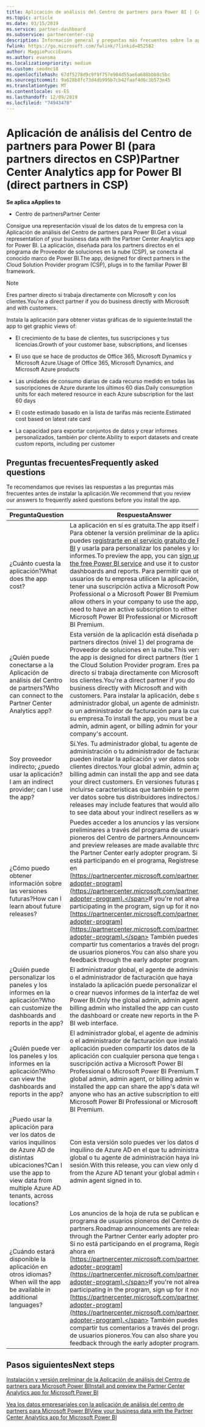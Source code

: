 ```yaml
---
title: Aplicación de análisis del Centro de partners para Power BI | Centro de partners
ms.topic: article
ms.date: 03/15/2019
ms.service: partner-dashboard
ms.subservice: partnercenter-csp
description: Información general y preguntas más frecuentes sobre la aplicación del centro de partners para Power BI.
fwlink: https://go.microsoft.com/fwlink/?linkid=852582
author: MaggiePucciEvans
ms.author: evansma
ms.localizationpriority: medium
ms.custom: seodec18
ms.openlocfilehash: 67df5278d9c9f9f757e904d55ae6a688bbb8c5bc
ms.sourcegitcommit: 9a628b8fc73d4db995b7cb42faaf4d6c3b573e45
ms.translationtype: MT
ms.contentlocale: es-ES
ms.lasthandoff: 12/09/2019
ms.locfileid: "74943478"
---
```

# <a name="partner-center-analytics-app-for-power-bi-direct-partners-in-csp"></a><span data-ttu-id="043f5-103">Aplicación de análisis del Centro de partners para Power BI (para partners directos en CSP)</span><span class="sxs-lookup"><span data-stu-id="043f5-103">Partner Center Analytics app for Power BI (direct partners in CSP)</span></span>

<span data-ttu-id="043f5-104">**Se aplica a**</span><span class="sxs-lookup"><span data-stu-id="043f5-104">**Applies to**</span></span>

- <span data-ttu-id="043f5-105">Centro de partners</span><span class="sxs-lookup"><span data-stu-id="043f5-105">Partner Center</span></span>

<span data-ttu-id="043f5-106">Consigue una representación visual de los datos de tu empresa con la Aplicación de análisis del Centro de partners para Power BI.</span><span class="sxs-lookup"><span data-stu-id="043f5-106">Get a visual representation of your business data with the Partner Center Analytics app for Power BI.</span></span> <span data-ttu-id="043f5-107">La aplicación, diseñada para los partners directos en el programa de Proveedor de soluciones en la nube (CSP), se conecta al conocido marco de Power BI.</span><span class="sxs-lookup"><span data-stu-id="043f5-107">The app, designed for direct partners in the Cloud Solution Provider program (CSP), plugs in to the familiar Power BI framework.</span></span> 

> [!NOTE]  
> <span data-ttu-id="043f5-108">Eres partner directo si trabaja directamente con Microsoft y con los clientes.</span><span class="sxs-lookup"><span data-stu-id="043f5-108">You're a direct partner if you do business directly with Microsoft and with customers.</span></span> 

<span data-ttu-id="043f5-109">Instala la aplicación para obtener vistas gráficas de lo siguiente:</span><span class="sxs-lookup"><span data-stu-id="043f5-109">Install the app to get graphic views of:</span></span> 

-   <span data-ttu-id="043f5-110">El crecimiento de tu base de clientes, tus suscripciones y tus licencias.</span><span class="sxs-lookup"><span data-stu-id="043f5-110">Growth of your customer base, subscriptions, and licenses</span></span>

-   <span data-ttu-id="043f5-111">El uso que se hace de productos de Office 365, Microsoft Dynamics y Microsoft Azure.</span><span class="sxs-lookup"><span data-stu-id="043f5-111">Usage of Office 365, Microsoft Dynamics, and Microsoft Azure products</span></span>

-   <span data-ttu-id="043f5-112">Las unidades de consumo diarias de cada recurso medido en todas las suscripciones de Azure durante los últimos 60 días.</span><span class="sxs-lookup"><span data-stu-id="043f5-112">Daily consumption units for each metered resource in each Azure subscription for the last 60 days</span></span>

-   <span data-ttu-id="043f5-113">El coste estimado basado en la lista de tarifas más reciente.</span><span class="sxs-lookup"><span data-stu-id="043f5-113">Estimated cost based on latest rate card</span></span>

-   <span data-ttu-id="043f5-114">La capacidad para exportar conjuntos de datos y crear informes personalizados, también por cliente.</span><span class="sxs-lookup"><span data-stu-id="043f5-114">Ability to export datasets and create custom reports, including per customer</span></span>

## <a name="frequently-asked-questions"></a><span data-ttu-id="043f5-115">Preguntas frecuentes</span><span class="sxs-lookup"><span data-stu-id="043f5-115">Frequently asked questions</span></span>

<span data-ttu-id="043f5-116">Te recomendamos que revises las respuestas a las preguntas más frecuentes antes de instalar la aplicación.</span><span class="sxs-lookup"><span data-stu-id="043f5-116">We recommend that you review our answers to frequently asked questions before you install the app.</span></span> 

| <span data-ttu-id="043f5-117">**Pregunta**</span><span class="sxs-lookup"><span data-stu-id="043f5-117">**Question**</span></span> | <span data-ttu-id="043f5-118">**Respuesta**</span><span class="sxs-lookup"><span data-stu-id="043f5-118">**Answer**</span></span> |
| --- | ---------- |
| <span data-ttu-id="043f5-119">¿Cuánto cuesta la aplicación?</span><span class="sxs-lookup"><span data-stu-id="043f5-119">What does the app cost?</span></span> | <span data-ttu-id="043f5-120">La aplicación en sí es gratuita.</span><span class="sxs-lookup"><span data-stu-id="043f5-120">The app itself is free.</span></span> <span data-ttu-id="043f5-121">Para obtener la versión preliminar de la aplicación, puedes [registrarte en el servicio gratuito de Power BI](https://go.microsoft.com/fwlink/p/?linkid=845347) y usarla para personalizar los paneles y los informes.</span><span class="sxs-lookup"><span data-stu-id="043f5-121">To preview the app, you can [sign up for the free Power BI service](https://go.microsoft.com/fwlink/p/?linkid=845347) and use it to customize dashboards and reports.</span></span> <span data-ttu-id="043f5-122">Para permitir que otros usuarios de tu empresa utilicen la aplicación, debes tener una suscripción activa a Microsoft Power BI Professional o a Microsoft Power BI Premium.</span><span class="sxs-lookup"><span data-stu-id="043f5-122">To allow others in your company to use the app, you need to have an active subscription to either Microsoft Power BI Professional or Microsoft Power BI Premium.</span></span> |
| <span data-ttu-id="043f5-123">¿Quién puede conectarse a la Aplicación de análisis del Centro de partners?</span><span class="sxs-lookup"><span data-stu-id="043f5-123">Who can connect to the Partner Center Analytics app?</span></span> | <span data-ttu-id="043f5-124">Esta versión de la aplicación está diseñada para los partners directos (nivel 1) del programa de Proveedor de soluciones en la nube.</span><span class="sxs-lookup"><span data-stu-id="043f5-124">This version of the app is designed for direct partners (tier 1) in the Cloud Solution Provider program.</span></span> <span data-ttu-id="043f5-125">Eres partner directo si trabaja directamente con Microsoft y con los clientes.</span><span class="sxs-lookup"><span data-stu-id="043f5-125">You're a direct partner if you do business directly with Microsoft and with customers.</span></span> <span data-ttu-id="043f5-126">Para instalar la aplicación, debe ser un administrador global, un agente de administración o un administrador de facturación para la cuenta de su empresa.</span><span class="sxs-lookup"><span data-stu-id="043f5-126">To install the app, you must be a global admin, admin agent, or billing admin for your company's account.</span></span> |
| <span data-ttu-id="043f5-127">Soy proveedor indirecto; ¿puedo usar la aplicación?</span><span class="sxs-lookup"><span data-stu-id="043f5-127">I am an indirect provider; can I use the app?</span></span> | <span data-ttu-id="043f5-128">Sí.</span><span class="sxs-lookup"><span data-stu-id="043f5-128">Yes.</span></span> <span data-ttu-id="043f5-129">Tu administrador global, tu agente de administración o tu administrador de facturación pueden instalar la aplicación y ver datos sobre tus clientes directos.</span><span class="sxs-lookup"><span data-stu-id="043f5-129">Your global admin, admin agent, or billing admin can install the app and see data about your direct customers.</span></span> <span data-ttu-id="043f5-130">En versiones futuras pueden incluirse características que también te permitan ver datos sobre tus distribuidores indirectos.</span><span class="sxs-lookup"><span data-stu-id="043f5-130">Future releases may include features that would allow you to see data about your indirect resellers as well.</span></span> |
| <span data-ttu-id="043f5-131">¿Cómo puedo obtener información sobre las versiones futuras?</span><span class="sxs-lookup"><span data-stu-id="043f5-131">How can I learn about future releases?</span></span> | <span data-ttu-id="043f5-132">Puedes acceder a los anuncios y las versiones preliminares a través del programa de usuarios pioneros del Centro de partners.</span><span class="sxs-lookup"><span data-stu-id="043f5-132">Announcements and preview releases are made available through the Partner Center early adopter program.</span></span> <span data-ttu-id="043f5-133">Si no está participando en el programa, Regístrese ahora en [https://partnercenter.microsoft.com/partner/early-adopter-program](https://partnercenter.microsoft.com/partner/early-adopter-program).</span><span class="sxs-lookup"><span data-stu-id="043f5-133">If you're not already participating in the program, sign up for it now at [https://partnercenter.microsoft.com/partner/early-adopter-program](https://partnercenter.microsoft.com/partner/early-adopter-program).</span></span> <span data-ttu-id="043f5-134">También puedes compartir tus comentarios a través del programa de usuarios pioneros.</span><span class="sxs-lookup"><span data-stu-id="043f5-134">You can also share your feedback through the early adopter program.</span></span> |
| <span data-ttu-id="043f5-135">¿Quién puede personalizar los paneles y los informes en la aplicación?</span><span class="sxs-lookup"><span data-stu-id="043f5-135">Who can customize the dashboards and reports in the app?</span></span> | <span data-ttu-id="043f5-136">El administrador global, el agente de administración o el administrador de facturación que haya instalado la aplicación puede personalizar el panel o crear nuevos informes de la interfaz de web de Power BI.</span><span class="sxs-lookup"><span data-stu-id="043f5-136">Only the global admin, admin agent, or billing admin who installed the app can customize the dashboard or create new reports in the Power BI web interface.</span></span> |
| <span data-ttu-id="043f5-137">¿Quién puede ver los paneles y los informes en la aplicación?</span><span class="sxs-lookup"><span data-stu-id="043f5-137">Who can view the dashboards and reports in the app?</span></span> | <span data-ttu-id="043f5-138">El administrador global, el agente de administración o el administrador de facturación que instaló la aplicación pueden compartir los datos de la aplicación con cualquier persona que tenga una suscripción activa a Microsoft Power BI Professional o Microsoft Power BI Premium.</span><span class="sxs-lookup"><span data-stu-id="043f5-138">The global admin, admin agent, or billing admin who installed the app can share the app's data with anyone who has an active subscription to either Microsoft Power BI Professional or Microsoft Power BI Premium.</span></span> |
| <span data-ttu-id="043f5-139">¿Puedo usar la aplicación para ver los datos de varios inquilinos de Azure AD de distintas ubicaciones?</span><span class="sxs-lookup"><span data-stu-id="043f5-139">Can I use the app to view data from multiple Azure AD tenants, across locations?</span></span> | <span data-ttu-id="043f5-140">Con esta versión solo puedes ver los datos del inquilino de Azure AD en el que tu administrador global o tu agente de administración haya iniciado sesión.</span><span class="sxs-lookup"><span data-stu-id="043f5-140">With this release, you can view only data from the Azure AD tenant your global admin or admin agent signed in to.</span></span> | 
| <span data-ttu-id="043f5-141">¿Cuándo estará disponible la aplicación en otros idiomas?</span><span class="sxs-lookup"><span data-stu-id="043f5-141">When will the app be available in additional languages?</span></span> | <span data-ttu-id="043f5-142">Los anuncios de la hoja de ruta se publican en el programa de usuarios pioneros del Centro de partners.</span><span class="sxs-lookup"><span data-stu-id="043f5-142">Roadmap announcements are released through the Partner Center early adopter program.</span></span> <span data-ttu-id="043f5-143">Si no está participando en el programa, Regístrese ahora en [https://partnercenter.microsoft.com/partner/early-adopter-program](https://partnercenter.microsoft.com/partner/early-adopter-program).</span><span class="sxs-lookup"><span data-stu-id="043f5-143">If you're not already participating in the program, sign up for it now at [https://partnercenter.microsoft.com/partner/early-adopter-program](https://partnercenter.microsoft.com/partner/early-adopter-program).</span></span> <span data-ttu-id="043f5-144">También puedes compartir tus comentarios a través del programa de usuarios pioneros.</span><span class="sxs-lookup"><span data-stu-id="043f5-144">You can also share your feedback through the early adopter program.</span></span> | 



## <a name="next-steps"></a><span data-ttu-id="043f5-145">Pasos siguientes</span><span class="sxs-lookup"><span data-stu-id="043f5-145">Next steps</span></span>

[<span data-ttu-id="043f5-146">Instalación y versión preliminar de la Aplicación de análisis del Centro de partners para Microsoft Power BI</span><span class="sxs-lookup"><span data-stu-id="043f5-146">Install and preview the Partner Center Analytics app for Microsoft Power BI</span></span>](power-bi-app-for-direct-partners-install.md)

[<span data-ttu-id="043f5-147">Vea los datos empresariales con la aplicación de análisis del centro de partners para Microsoft Power BI</span><span class="sxs-lookup"><span data-stu-id="043f5-147">View your business data with the Partner Center Analytics app for Microsoft Power BI</span></span>](power-bi-app-for-direct-partners-use.md)
